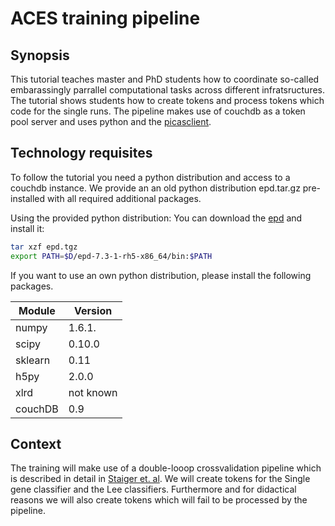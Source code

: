 # ACES training pipeline

## Synopsis
This tutorial teaches master and PhD students how to coordinate so-called embarassingly parrallel computational tasks across different infratsructures.
The tutorial shows students how to create tokens and process tokens which code for the single runs.
The pipeline makes use of couchdb as a token pool server and uses python and the [picasclient](https://github.com/jjbot/picasclient).

## Technology requisites
To follow the tutorial you need a python distribution and access to a couchdb instance.
We provide an an old python distribution epd.tar.gz pre-installed with all required additional packages.

Using the provided python distribution:
You can download the [epd](https://ndownloader.figshare.com/files/4851667) and install it:
```sh
tar xzf epd.tgz
export PATH=$D/epd-7.3-1-rh5-x86_64/bin:$PATH
```

If you want to use an own python distribution, please install the following packages.

Module | Version
-------|---------------
numpy | 1.6.1.
scipy | 0.10.0
sklearn | 0.11
h5py | 2.0.0
xlrd | not known
couchDB | 0.9

## Context
The training will make use of a double-looop crossvalidation pipeline which is described in detail in [Staiger et. al](http://dx.doi.org/10.3389/fgene.2013.00289). 
We will create tokens for the Single gene classifier and the Lee classifiers. Furthermore and for didactical reasons we will also create tokens which will fail to be processed by the pipeline.

